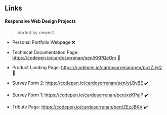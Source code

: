## Links
 #### Responsive Web Design Projects
 > Sorted by newest
 
 * Personal Portfolio Webpage 
    :x:

 * Technical Documentation Page: https://codepen.io/cardosorrenan/pen/KKPQeOm 
    :wrench:

 * Product Landing Page: https://codepen.io/cardosorrenan/pen/pozZJyQ
    :wrench:

 * Survey Form 2: https://codepen.io/cardosorrenan/pen/yLBvBE 
    :heavy_check_mark:

 * Survey Form 1: https://codepen.io/cardosorrenan/pen/xxKPajP 
    :heavy_check_mark:

 * Tribute Page: https://codepen.io/cardosorrenan/pen/ZEzJBKV
    :heavy_check_mark:
 
